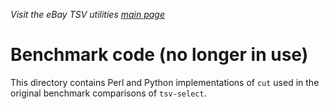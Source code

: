 _Visit the eBay TSV utilities [main page](../README.md)_

# Benchmark code (no longer in use)

This directory contains Perl and Python implementations of `cut` used in the original benchmark comparisons of `tsv-select`.
